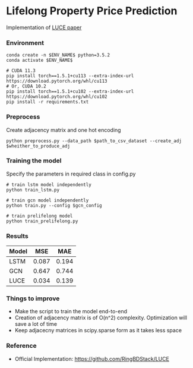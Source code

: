 # Lifelong Property Price Prediction
Implementation of [LUCE paper](https://arxiv.org/abs/2008.05880)



### Environment
``` 
conda create -n $ENV_NAME$ python=3.5.2
conda activate $ENV_NAME$

# CUDA 11.3
pip install torch==1.5.1+cu113 --extra-index-url https://download.pytorch.org/whl/cu113 
# Or, CUDA 10.2 
pip install torch==1.5.1+cu102 --extra-index-url https://download.pytorch.org/whl/cu102 
pip install -r requirements.txt
```

### Preprocess
Create adjacency matrix and one hot encoding
```
python preprocess.py --data_path $path_to_csv_dataset --create_adj $wheither_to_produce_adj
```

### Training the model
Specify the parameters in required class in config.py
```
# train lstm model independently
python train_lstm.py

# train gcn model independently
python train.py --config $gcn_config

# train prelifelong model
python train_prelifelong.py
```

### Results
| Model | MSE | MAE |
|-------|--|--|
| LSTM | 0.087 | 0.194 |
| GCN | 0.647 | 0.744 |
| LUCE | 0.034 | 0.139 |

### Things to improve
* Make the script to train the model end-to-end
* Creation of adjacency matrix is of O(n^2) complexity. Optimization will save a lot of time 
* Keep adjacecny matrices in scipy.sparse form as it takes less space


### Reference
* Official Implementation: https://github.com/RingBDStack/LUCE




